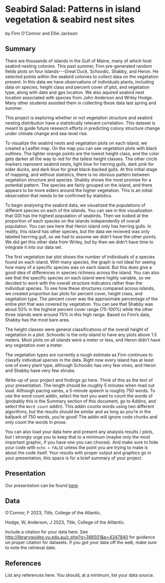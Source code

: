 Seabird Salad: Patterns in
island vegetation
&
seabird nest sites
================
by Finn O'Connor and Ellie Jackson

## Summary

There are thousands of islands in the Gulf of Maine, many of which host seabird nesting colonies. This past summer, Finn pre-generated random fields plots on four islands---Great Duck, Schoodic, Shabby, and Heron. He selected points within the seabird colonies to collect data on the vegetation present. In this data we have observations of individuals plants, including data on species, height class and percent cover of plot, and vegetation type, along with date and gps location. We also aquired seabird nest location associated with species from John Anderson and Wriley Hodge. Many other students assisted them in collecting these data last spring and summer. 

This project is exploring whether or not vegetation structure and seabird nesting distribution have a statistically relevant correlation. This dataset is meant to guide future research efforts in predicting colony structure change under climate change and sea-level rise. 

To visualize the seabird nests and vegetation plots on each island, we created a Leaflet map. On the map you can see vegetation plots with black outlines. The lighter orange points are the lowest height class, and the color gets darker all the way to red for the tallest height classes. The other circle markers represent seabird nests, light blue for herring gulls, dark pink for eider ducks, and dark blue for great black-backed gulls. At this initial stage of mapping, and without statistics, there is no obvious pattern between vegetation structure and species. Shabby shows the most promise for a potential pattern. The species are fairly grouped on the island, and there appears to be more eiders around the higher vegetation. This is an initial observation that needs to be confirmed by statistics. 

To begin analysing the seabird data, we visualized the populations of different species on each of the islands. You can see in this visualization that GDI has the highest population of seabirds. Then we looked at the proportion of each species on the islands independently of overall population. You can see here that Heron island only has herring gulls. In reality, this island has other species, but the data we revieved was only labeled herrring gull, so we had to assume we didn't have the other points. We did get this other data from Wriley, but by then we didn't have time to integrate it into our data set. 

The first vegetation bar plot shows the number of individuals of a species found on each island. With many species, the graph is not ideal for seeing how many of a specific species was on each island. But this does give a good idea of differences in species richness across the island. You can also see that the specific species on each island were highly variable, so we decided to work with the overall structure indicators rather than the individual species.
To see how these structures compared across islands, we created proportion bar plots for percent cover, height class, and vegetation type. The percent cover was the approximate percentage of the entire plot that was covered by vegetation. You can see that Shabby was about 50% in the highest percent cover range (75-100%) while the other three islands were around 75% in this high range. Based on Finn’s data, Shabby has the most bare area. 

The height classes were general classifications of the overall height of vegetation in a plot. Schoodic is the only island to have any plots above 1.5 meters. Most plots on all islands were a meter or less, and Heron didn’t have any vegetation over a meter.

The vegetation types are currently a rough estimate as Finn continues to classify individual species in the data. Right now every island has at least one of every plant type, although Schoodic has very few vines, and Heron and Shabby have very few shrubs.


Write-up of your project and findings go here. Think of this as the text
of your presentation. The length should be roughly 5 minutes when read
out loud. Although pacing varies, a 5-minute speech is roughly 750
words. To use the word count addin, select the text you want to count
the words of (probably this is the Summary section of this document, go
to Addins, and select the `Word count` addin). This addin counts words
using two different algorithms, but the results should be similar and as
long as you’re in the ballpark of 750 words, you’re good! The addin will
ignore code chunks and only count the words in prose.

You can also load your data here and present any analysis results /
plots, but I strongly urge you to keep that to a minimum (maybe only the
most important graphic, if you have one you can choose). And make sure
to hide your code with `echo = FALSE` unless the point you are trying to
make is about the code itself. Your results with proper output and
graphics go in your presentation, this space is for a brief summary of
your project.

## Presentation

Our presentation can be found [here](https://docs.google.com/presentation/d/1M6fcpR2NsUJx6NhD0wOSrRjE4pYKNQ9C6cAKCZGzSFg/edit?usp=sharing).

## Data

O'Connor, F 2023, _Title_, College of the Atlantic.

Hodge, W, Anderson, J 2023, _Title_, College of the Altlantic.

Include a citation for your data here. See
<http://libraryguides.vu.edu.au/c.php?g=386501&p=4347840> for guidance
on proper citation for datasets. If you got your data off the web, make
sure to note the retrieval date.

## References

List any references here. You should, at a minimum, list your data
source.
